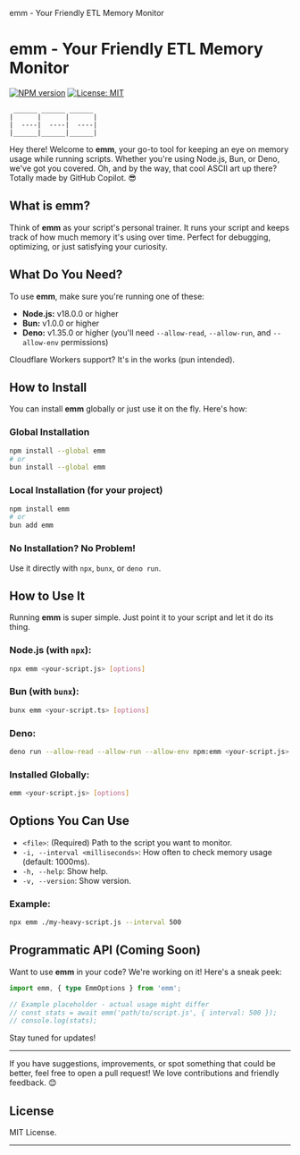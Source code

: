 emm - Your Friendly ETL Memory Monitor

# emm - Your Friendly ETL Memory Monitor

[![NPM version](https://img.shields.io/npm/v/emm.svg)](https://npmjs.org/package/emm)
[![License: MIT](https://img.shields.io/badge/License-MIT-yellow.svg)](https://opensource.org/licenses/MIT)

```ascii
 ______ ______ ______
|      |      |      |
|  ----|  ----|  ----|
|______|______|______|
```

Hey there! Welcome to **emm**, your go-to tool for keeping an eye on memory usage while running scripts. Whether you're using Node.js, Bun, or Deno, we've got you covered. Oh, and by the way, that cool ASCII art up there? Totally made by GitHub Copilot. 😎

## What is emm?

Think of **emm** as your script's personal trainer. It runs your script and keeps track of how much memory it's using over time. Perfect for debugging, optimizing, or just satisfying your curiosity.

<!-- Also emm is the name git choose -->

## What Do You Need?

To use **emm**, make sure you're running one of these:

- **Node.js:** v18.0.0 or higher
- **Bun:** v1.0.0 or higher
- **Deno:** v1.35.0 or higher (you'll need `--allow-read`, `--allow-run`, and `--allow-env` permissions)

Cloudflare Workers support? It's in the works (pun intended).

## How to Install

You can install **emm** globally or just use it on the fly. Here's how:

### Global Installation

```bash
npm install --global emm
# or
bun install --global emm
```

### Local Installation (for your project)

```bash
npm install emm
# or
bun add emm
```

### No Installation? No Problem!

Use it directly with `npx`, `bunx`, or `deno run`.

## How to Use It

Running **emm** is super simple. Just point it to your script and let it do its thing.

### Node.js (with `npx`):

```bash
npx emm <your-script.js> [options]
```

### Bun (with `bunx`):

```bash
bunx emm <your-script.ts> [options]
```

### Deno:

```bash
deno run --allow-read --allow-run --allow-env npm:emm <your-script.js> [options]
```

### Installed Globally:

```bash
emm <your-script.js> [options]
```

## Options You Can Use

- `<file>`: (Required) Path to the script you want to monitor.
- `-i, --interval <milliseconds>`: How often to check memory usage (default: 1000ms).
- `-h, --help`: Show help.
- `-v, --version`: Show version.

### Example:

```bash
npx emm ./my-heavy-script.js --interval 500
```

## Programmatic API (Coming Soon)

Want to use **emm** in your code? We're working on it! Here's a sneak peek:

```typescript
import emm, { type EmmOptions } from 'emm';

// Example placeholder - actual usage might differ
// const stats = await emm('path/to/script.js', { interval: 500 });
// console.log(stats);
```

Stay tuned for updates!

---

If you have suggestions, improvements, or spot something that could be better, feel free to open a pull request! We love contributions and friendly feedback. 😊

## License

MIT License.

---





